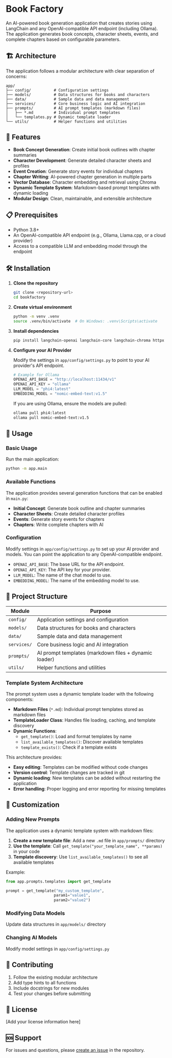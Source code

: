 # Book Factory

An AI-powered book generation application that creates stories using LangChain and any OpenAI-compatible API endpoint (including Ollama). The application generates book concepts, character sheets, events, and complete chapters based on configurable parameters.

## 🏗️ Architecture

The application follows a modular architecture with clear separation of concerns:

```
app/
├── config/          # Configuration settings
├── models/          # Data structures for books and characters
├── data/            # Sample data and data management
├── services/        # Core business logic and AI integration
├── prompts/         # AI prompt templates (markdown files)
│   ├── *.md         # Individual prompt templates
│   └── templates.py # Dynamic template loader
└── utils/           # Helper functions and utilities
```

## 🚀 Features

- **Book Concept Generation**: Create initial book outlines with chapter summaries
- **Character Development**: Generate detailed character sheets and profiles
- **Event Creation**: Generate story events for individual chapters
- **Chapter Writing**: AI-powered chapter generation in multiple parts
- **Vector Database**: Character embedding and retrieval using Chroma
- **Dynamic Template System**: Markdown-based prompt templates with dynamic loading
- **Modular Design**: Clean, maintainable, and extensible architecture

## 📋 Prerequisites

- Python 3.8+
- An OpenAI-compatible API endpoint (e.g., Ollama, Llama.cpp, or a cloud provider)
- Access to a compatible LLM and embedding model through the endpoint

## 🛠️ Installation

1. **Clone the repository**
   ```bash
   git clone <repository-url>
   cd bookfactory
   ```

2. **Create virtual environment**
   ```bash
   python -m venv .venv
   source .venv/bin/activate  # On Windows: .venv\Scripts\activate
   ```

3. **Install dependencies**
   ```bash
   pip install langchain-openai langchain-core langchain-chroma httpx
   ```

4. **Configure your AI Provider**

   Modify the settings in `app/config/settings.py` to point to your AI provider's API endpoint.

   ```python
   # Example for Ollama
   OPENAI_API_BASE = "http://localhost:11434/v1"
   OPENAI_API_KEY = "ollama"
   LLM_MODEL = "phi4:latest"
   EMBEDDING_MODEL = "nomic-embed-text:v1.5"
   ```

   If you are using Ollama, ensure the models are pulled:
   ```bash
   ollama pull phi4:latest
   ollama pull nomic-embed-text:v1.5
   ```

## 🎯 Usage

### Basic Usage

Run the main application:
```bash
python -m app.main
```

### Available Functions

The application provides several generation functions that can be enabled in `main.py`:

- **Initial Concept**: Generate book outline and chapter summaries
- **Character Sheets**: Create detailed character profiles
- **Events**: Generate story events for chapters
- **Chapters**: Write complete chapters with AI

### Configuration

Modify settings in `app/config/settings.py` to set up your AI provider and models.
You can point the application to any OpenAI-compatible endpoint.

- `OPENAI_API_BASE`: The base URL for the API endpoint.
- `OPENAI_API_KEY`: The API key for your provider.
- `LLM_MODEL`: The name of the chat model to use.
- `EMBEDDING_MODEL`: The name of the embedding model to use.

## 📁 Project Structure

| Module | Purpose |
|--------|---------|
| `config/` | Application settings and configuration |
| `models/` | Data structures for books and characters |
| `data/` | Sample data and data management |
| `services/` | Core business logic and AI integration |
| `prompts/` | AI prompt templates (markdown files + dynamic loader) |
| `utils/` | Helper functions and utilities |

### Template System Architecture

The prompt system uses a dynamic template loader with the following components:

- **Markdown Files** (`*.md`): Individual prompt templates stored as markdown files
- **TemplateLoader Class**: Handles file loading, caching, and template discovery
- **Dynamic Functions**: 
  - `get_template()`: Load and format templates by name
  - `list_available_templates()`: Discover available templates
  - `template_exists()`: Check if a template exists

This architecture provides:
- **Easy editing**: Templates can be modified without code changes
- **Version control**: Template changes are tracked in git
- **Dynamic loading**: New templates can be added without restarting the application
- **Error handling**: Proper logging and error reporting for missing templates

## 🔧 Customization

### Adding New Prompts
The application uses a dynamic template system with markdown files:

1. **Create a new template file**: Add a new `.md` file in `app/prompts/` directory
2. **Use the template**: Call `get_template("your_template_name", **params)` in your code
3. **Template discovery**: Use `list_available_templates()` to see all available templates

Example:
```python
from app.prompts.templates import get_template

prompt = get_template("my_custom_template", 
                     param1="value1", 
                     param2="value2")
```

### Modifying Data Models
Update data structures in `app/models/` directory

### Changing AI Models
Modify model settings in `app/config/settings.py`

## 🤝 Contributing

1. Follow the existing modular architecture
2. Add type hints to all functions
3. Include docstrings for new modules
4. Test your changes before submitting

## 📄 License

[Add your license information here]

## 🆘 Support

For issues and questions, please [create an issue](link-to-issues) in the repository. 